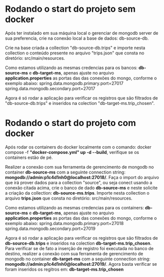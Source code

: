 # Rodando o start do projeto sem docker
Após ter instalado em sua máquina local o gerenciar de mongodb server de sua preferencia, crie na conexão local a base de dados: 
db-source-db.

Crie na base criada a collection "db-source-db.trips" e importe nesta collection o conteúdo presente no arquivo "trips.json" que consta no diretório: 
src/main/resources. 

Como estamos utilizando as mesmas credencias para os bancos: **db-source-ms** e **db-target-ms**, apenas ajuste no arquivo **application.properties** as portas das das conexões do mongo, 
conforme o exemplo abaixo: 
    spring.data.mongodb.primary.port=27017
    spring.data.mongodb.secondary.port=27017

Agora é só rodar a aplicação para verificar os registros que são filtrados de "db-source-db.trips" e inseridos na colection "db-target-ms.trip_chosen". 

# Rodando o start do projeto com docker
Após rodar os containers do docker localmente com o comando: docker compose -f **"docker-compose.yml" up -d --build**, verifique se os containers estão de pé. 

Realizer a conexão com sua ferramenta de gerencimento de mongodb no container **db-source-ms** com a seguinte connection string: **mongodb://admin:p1c4d1nh0@localhost:27018/**. 
Faça o import do arquivo que irá prover dados para a collection "source", ou seja conect usando a conexão citada acima, crie o banco de dado **db-source-ms** e neste solicite a 
criação da collection: **db-source-ms.trips**. Importe nesta collection o arquivo **trips.json** que consta no diretório: src/main/resources.

Como estamos utilizando as mesmas credencias para os containers: **db-source-ms** e **db-target-ms**, apenas ajuste no arquivo **application.properties** as portas das das conexões do mongo, 
conforme o exemplo abaixo: 
    spring.data.mongodb.primary.port=27018
    spring.data.mongodb.secondary.port=27019

Agora é só rodar a aplicação para verificar os registros que são filtrados de **db-source-db.trips** e inseridos na colection **db-target-ms.trip_chosen**. Para verificar se de fato 
a inserção de registro foi executada no banco de destino, realizer a conexão com sua ferramenta de gerencimento de mongodb no container **db-target-ms** com a seguinte connection string: **mongodb://admin:p1c4d1nh0@localhost:27019/**. Agora basta verificar se foram inseridos os regitros em: **db-target-ms.trip_chosen**